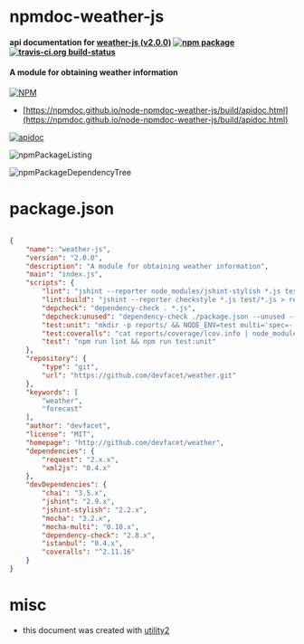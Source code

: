 # npmdoc-weather-js

#### api documentation for  [weather-js (v2.0.0)](http://github.com/devfacet/weather)  [![npm package](https://img.shields.io/npm/v/npmdoc-weather-js.svg?style=flat-square)](https://www.npmjs.org/package/npmdoc-weather-js) [![travis-ci.org build-status](https://api.travis-ci.org/npmdoc/node-npmdoc-weather-js.svg)](https://travis-ci.org/npmdoc/node-npmdoc-weather-js)

#### A module for obtaining weather information

[![NPM](https://nodei.co/npm/weather-js.png?downloads=true&downloadRank=true&stars=true)](https://www.npmjs.com/package/weather-js)

- [https://npmdoc.github.io/node-npmdoc-weather-js/build/apidoc.html](https://npmdoc.github.io/node-npmdoc-weather-js/build/apidoc.html)

[![apidoc](https://npmdoc.github.io/node-npmdoc-weather-js/build/screenCapture.buildCi.browser.%252Ftmp%252Fbuild%252Fapidoc.html.png)](https://npmdoc.github.io/node-npmdoc-weather-js/build/apidoc.html)

![npmPackageListing](https://npmdoc.github.io/node-npmdoc-weather-js/build/screenCapture.npmPackageListing.svg)

![npmPackageDependencyTree](https://npmdoc.github.io/node-npmdoc-weather-js/build/screenCapture.npmPackageDependencyTree.svg)



# package.json

```json

{
    "name": "weather-js",
    "version": "2.0.0",
    "description": "A module for obtaining weather information",
    "main": "index.js",
    "scripts": {
        "lint": "jshint --reporter node_modules/jshint-stylish *.js test/*.js",
        "lint:build": "jshint --reporter checkstyle *.js test/*.js > reports/jshint-checkstyle.xml",
        "depcheck": "dependency-check . *.js",
        "depcheck:unused": "dependency-check ./package.json --unused --no-dev *.js",
        "test:unit": "mkdir -p reports/ && NODE_ENV=test multi='spec=- xunit=reports/mocha-xunit.xml' istanbul cover _mocha -- --timeout 10000 -R mocha-multi && istanbul check-coverage",
        "test:coveralls": "cat reports/coverage/lcov.info | node_modules/coveralls/bin/coveralls.js",
        "test": "npm run lint && npm run test:unit"
    },
    "repository": {
        "type": "git",
        "url": "https://github.com/devfacet/weather.git"
    },
    "keywords": [
        "weather",
        "forecast"
    ],
    "author": "devfacet",
    "license": "MIT",
    "homepage": "http://github.com/devfacet/weather",
    "dependencies": {
        "request": "2.x.x",
        "xml2js": "0.4.x"
    },
    "devDependencies": {
        "chai": "3.5.x",
        "jshint": "2.9.x",
        "jshint-stylish": "2.2.x",
        "mocha": "3.2.x",
        "mocha-multi": "0.10.x",
        "dependency-check": "2.8.x",
        "istanbul": "0.4.x",
        "coveralls": "^2.11.16"
    }
}
```



# misc
- this document was created with [utility2](https://github.com/kaizhu256/node-utility2)
